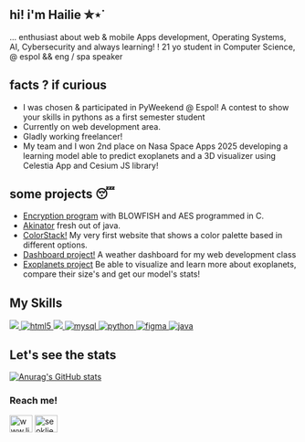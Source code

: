 ## hi! i'm Hailie ✮⋆˙
... enthusiast about web & mobile Apps development, Operating Systems, AI, Cybersecurity and always learning! ! 21 yo student in Computer Science, @ espol && eng / spa speaker

## facts ? if curious 
<ul>
  <li> I was chosen & participated in PyWeekend @ Espol! A contest to show your skills in pythons as a first semester student</li>
  <li> Currently on web development area.</li>
  <li> Gladly working freelancer! </li>
  <li> My team and I won 2nd place on Nasa Space Apps 2025 developing a learning model able to predict exoplanets and a 3D visualizer using Celestia App and Cesium JS library! </li>
</ul>

## some projects 😴
<ul>
  <li><a href="https://github.com/se0klie/programaEncriptadorAESBLOWFISH">Encryption program</a> with BLOWFISH and AES programmed in C.</li>
  <li><a href="https://github.com/se0klie/AkinatorJavaVer">Akinator</a> fresh out of java.</li>
  <li><a href="https://github.com/se0klie/colorStack">ColorStack!</a> My very first website that shows a color palette based in different options.</li>
  <li><a href="https://github.com/se0klie/dashboard">Dashboard project!</a> A weather dashboard for my web development class</li>
  <li><a href="https://github.com/Jonthz/CelestiaWeb">Exoplanets project</a> Be able to visualize and learn more about exoplanets, compare their size's and get our model's stats!</li>

</ul>

## My Skills

<p align="left"> 
  <a href="https://developer.mozilla.org/en-US/docs/Web/JavaScript" target="_blank" rel="noreferrer">
    <img src="https://img.shields.io/badge/JavaScript-323330?style=for-the-badge&logo=javascript&logoColor=F7DF1E" />
  </a>
  <a href="https://www.w3.org/html/" target="_blank" rel="noreferrer">
    <img src="https://img.shields.io/badge/HTML5-E34F26?style=for-the-badge&logo=html5&logoColor=white" alt="html5" /> 
  </a>
  <a href="https://www.w3schools.com/css/" target="_blank" rel="noreferrer">
    <img src="https://img.shields.io/badge/CSS3-1572B6?style=for-the-badge&logo=css3&logoColor=white" />
  </a>
  <a href="https://www.mysql.com/" target="_blank" rel="noreferrer"> 
    <img src="https://img.shields.io/badge/MySQL-005C84?style=for-the-badge&logo=mysql&logoColor=white" alt="mysql" />
  </a>
  <a href="https://www.python.org" target="_blank" rel="noreferrer">
    <img src="https://img.shields.io/badge/Python-FFD43B?style=for-the-badge&logo=python&logoColor=blue" alt="python" /> 
  </a> 
  <a href="https://www.figma.com/" target="_blank" rel="noreferrer">
    <img src="https://img.shields.io/badge/Figma-F24E1E?style=for-the-badge&logo=figma&logoColor=white" alt="figma" />
  </a>
  <a href="https://www.java.com/es/" target="_blank" rel="noreferrer">
    <img src="https://img.shields.io/badge/java-%23ED8B00.svg?style=for-the-badge&logo=openjdk&logoColor=white" alt="java" />
  </a>
</p>

## Let's see the stats
[![Anurag's GitHub stats](https://github-readme-stats.vercel.app/api?username=se0klie&theme=omni)](https://github.com/se0klie/github-readme-stats)

<h3 align="left">Reach me!</h3>
<p align="left">
<a href="https://www.linkedin.com/in/hailie-jiménez-5b92822b3/" target="blank"><img align="center" src="https://raw.githubusercontent.com/rahuldkjain/github-profile-readme-generator/master/src/images/icons/Social/linked-in-alt.svg" alt="www.linkedin.com/in/hailie-jimenez" height="30" width="40" /></a>
<a href="https://www.instagram.com/seoklie/" target="blank"><img align="center" src="https://raw.githubusercontent.com/rahuldkjain/github-profile-readme-generator/master/src/images/icons/Social/instagram.svg" alt="seoklie" height="30" width="40" /></a>


